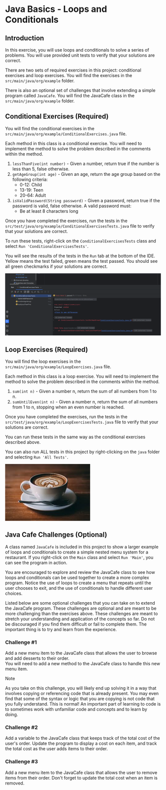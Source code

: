 # Java Basics - Loops and Conditionals

## Introduction
In this exercise, you will use loops and conditionals to solve a series of problems.
You will use provided unit tests to verify that your solutions are correct.

There are two sets of required exercises in this project: conditional exercises and loop exercises.
You will find the exercises in the `src/main/java/org/example` folder.

There is also an optional set of challenges that involve extending a simple program called `JavaCafe`.
You will find the JavaCafe class in the `src/main/java/org/example` folder.

## Conditional Exercises (Required)
You will find the conditional exercises in the `src/main/java/org/example/ConditionalExercises.java` file.

Each method in this class is a conditional exercise. You will need to implement the method to solve the problem described in the 
comments within the method.

1. `lessThanFive(int number)` - Given a number, return true if the number is less than 5, false otherwise.
2. `getAgeGroup(int age)` - Given an age, return the age group based on the following criteria:
    - 0-12: Child
    - 13-19: Teen
    - 20-64: Adult
3. `isValidPassword(String password)` - Given a password, return true if the password is valid, false otherwise. A valid password must:
    - Be at least 8 characters long

Once you have completed the exercises, run the tests in the `src/test/java/org/example/ConditionalExercisesTests.java` file to verify that your solutions are correct.   

To run these tests, right-click on the `ConditionalExercisesTests` class and select `Run 'ConditionalExercisesTests'`.

You will see the results of the tests in the `Run` tab at the bottom of the IDE.  Yellow means the test failed, green means the test passed.
You should see all green checkmarks if your solutions are correct.

![Unit Tests](doc-resources/unit-tests.png)

## Loop Exercises (Required)

You will find the loop exercises in the `src/main/java/org/example/LoopExercises.java` file.

Each method in this class is a loop exercise. You will need to implement the method to solve the problem described in the
comments within the method.

1. `sum(int n)` - Given a number n, return the sum of all numbers from 1 to n.
2. `sumUntilEven(int n)` - Given a number n, return the sum of all numbers from 1 to n, stopping when an even number is reached.

Once you have completed the exercises, run the tests in the `src/test/java/org/example/LoopExercisesTests.java` file to verify that your solutions are correct.

You can run these tests in the same way as the conditional exercises described above.

You can also run ALL tests in this project by right-clicking on the `java` folder and selecting `Run 'All Tests'`.

![Java](doc-resources/java.jpg)
## Java Cafe Challenges (Optional)

A class named `JavaCafe` is included in this project to show a larger example of loops and conditionals
to create a simple nested menu system for a restaurant.  If you right-click on the `Main` class and select `Run 'Main'`,
you can see the program in action.

You are encouraged to explore and review the JavaCafe class to see how loops and conditionals can be used together to create a more complex program.
Notice the use of loops to create a menu that repeats until the user chooses to exit, and the use of conditionals to handle different user choices.

Listed below are some optional challenges that you can take on to extend the JavaCafe program.  These challenges are optional and are meant to be more challenging than the exercises above.
These challenges are meant to stretch your understanding and application of the concepts so far.  Do not be discouraged if you find them difficult or fail
to complete them.  The important thing is to try and learn from the experience.

### Challenge #1

Add a new menu item to the JavaCafe class that allows the user to browse and add desserts to their order.  
You will need to add a new method to the JavaCafe class to handle this new menu item. 

> [!NOTE]
> As you take on this challenge, you will likely end up solving it in a way that involves
> copying or referencing code that is already present.  You may even find that some of the
> syntax or logic that you are copying is not code that you fully understand.  This is normal!
> An important part of learning to code is to sometimes work with unfamiliar code and concepts
> and to learn by doing.

### Challenge #2

Add a variable to the JavaCafe class that keeps track of the total cost of the user's order. 
Update the program to display a cost on each item, and track the total cost as the user 
adds items to their order.

### Challenge #3

Add a new menu item to the JavaCafe class that allows the user to remove items from their order.
Don't forget to update the total cost when an item is removed.
